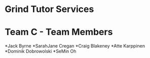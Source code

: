 # Grind Tutor Services

# Team C - Team Members

*Jack Byrne
*SarahJane Cregan
*Craig Blakeney
*Atte Karppinen
*Dominik Dobrowolski
*SeMin Oh

